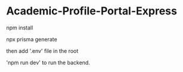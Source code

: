 # Academic-Profile-Portal-Express


npm install

npx prisma generate


then add '.env' file in the root


'npm run dev' to run the backend.
